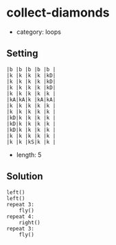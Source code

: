 # collect-diamonds
- category: loops

## Setting

```
|b |b |b |b |b |
|k |k |k |k |kD|
|k |k |k |k |kD|
|k |k |k |k |kD|
|k |k |k |k |k |
|kA|kA|k |kA|kA|
|k |k |k |k |k |
|k |k |k |k |k |
|kD|k |k |k |k |
|kD|k |k |k |k |
|kD|k |k |k |k |
|k |k |k |k |k |
|k |k |kS|k |k |
```

- length: 5

## Solution

```
left()
left()
repeat 3:
    fly()
repeat 4:
    right()
repeat 3:
    fly()
```
